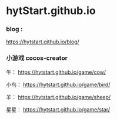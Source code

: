 # hytStart.github.io

### blog : 

https://hytstart.github.io/blog/

### 小游戏 cocos-creator

牛： https://hytstart.github.io/game/cow/

小鸟： https://hytstart.github.io/game/bird/

羊：  https://hytstart.github.io/game/sheep/

星星： https://hytstart.github.io/game/star/
